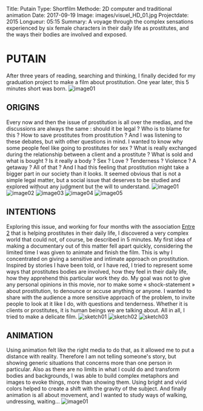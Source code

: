 Title: Putain
Type: Shortfilm
Methode: 2D computer and traditional animation
Date: 2017-09-19
Image: images/visuel_HD_01.jpg
Projectdate: 2015
Longueur: 05:15
Summary: A voyage through the complex sensations experienced by six female characters in their daily life as prostitutes, and the ways their bodies are involved and exposed.


# PUTAIN
After three years of reading, searching and thinking, I finally decided for my graduation project to make a film about prostitution. One year later, this 5 minutes short was born.
![image01](images/putain/affiche_putain.jpg)

## ORIGINS
Every now and then the issue of prostitution is all over the medias, and the discussions are always the same : should it be legal ? Who is to blame for this ? How to save prostitutes from prostitution ?
And I was listening to these debates, but with other questions in mind. I wanted to know why some people feel like going to prostitutes for sex ? What is really exchanged during the relationship between a client and a prostitute ? What is sold and what is bought ? Is it really a body ? Sex ? Love ? Tenderness ? Violence ? A getaway ? All of that ?
And I had this feeling that prostitution might take a bigger part in our society than it looks.
It seemed obvious that is not a simple legal matter, but a social issue that deserves to be studied and explored without any judgment but the will to understand.
![image01](images/putain/visuel_HD_01.jpg)
![image02](images/putain/visuel_HD_02.jpg)
![image03](images/putain/visuel_HD_03.jpg)
![image04](images/putain/visuel_HD_04.jpg)
![image05](images/putain/visuel_HD_05.jpg)

## INTENTIONS
Exploring this issue, and working for four months with the association [Entre 2](https://www.entre2.org/) that is helping prostitutes in their daily life, I discovered a very complex world that could not, of course, be described in 5 minutes. My first idea of making a documentary out of this matter fell apart quickly, considering the limited time I was given to animate and finish the film.
This is why I concentrated on giving a sensitive and intimate approach on prostitution. Inspired by stories I have been told, or I have red, I tried to represent some ways that prostitutes bodies are involved, how they feel in their daily life, how they apprehend this particular work they do.
My goal was not to give any personal opinions in this movie, nor to make some « shock-statement » about prostitution, to denounce or accuse anything or anyone. I wanted to share with the audience a more sensitive approach of the problem, to invite people to look at it like I do, with questions and tenderness. Whether it is clients or prostitutes, it is human beings we are talking about.
All in all, I tried to make a delicate film.
![sketch01](images/putain/plan_poisson.jpg)
![sketch02](images/putain/plan_veine.jpg)
![sketch03](images/putain/plan_marche.jpg)

## ANIMATION
Using animation felt like the right media to do that, as it allowed me to put a distance with reality. Therefore I am not telling someone's story, but showing generic situations that concerns more than one person in particular. Also as there are no limits in what I could do and transform bodies and backgrounds, I was able to build complex metaphors and images to evoke things, more than showing them. Using bright and vivid colors helped to create a shift with the gravity of the subject.
And finally animation is all about movement, and I wanted to study ways of walking, undressing, waiting...
![image01](images/putain/perso_page_05.jpg)
